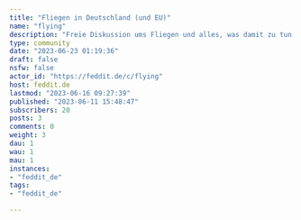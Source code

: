 ```yaml
---
title: "Fliegen in Deutschland (und EU)" 
name: "flying"
description: "Freie Diskussion ums Fliegen und alles, was damit zu tun hat. Piloten, Flugingenieure, Fluglotsen, Bodenpersonal, ...*(For international and English-speaking flying-related topics, see [!flying@lemmyfly.org](https://lemmyfly.org/c/flying).)*Englisch ist toleriert, z. B. wenn jemand eine Frage zum Fliegen in Deutschland hat, aber dies sollte eine überwiegend deutschsprachige Community sein.Alle Arten der Luftfahrt sind hier willkommen: Flugzeuge, Hubschrauber, Luftschiffe und Ballons (ich weiß, die fahren und fliegen nicht), Ultraleicht, Segelflug, Tragschrauber, ...*___*"
type: community
date: "2023-06-23 01:19:36"
draft: false
nsfw: false
actor_id: "https://feddit.de/c/flying"
host: feddit.de
lastmod: "2023-06-16 09:27:39"
published: "2023-06-11 15:48:47"
subscribers: 20
posts: 3
comments: 0
weight: 3
dau: 1
wau: 1
mau: 1
instances:
- "feddit_de"
tags: 
- "feddit_de"

---
```

